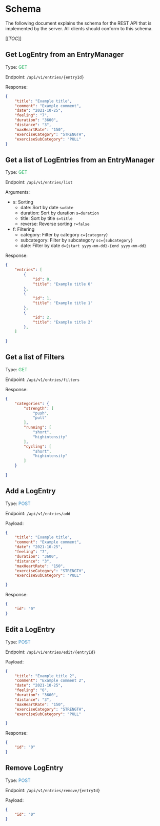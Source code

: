# Schema

The following document explains the schema for the REST API that is implemented by the server. All clients should conform to this schema.

[[_TOC_]]

## Get LogEntry from an EntryManager

Type: <span style="color:#28b463">GET</span>

Endpoint: `/api/v1/entries/{entryId}`

Response: 

```json
{
    "title": "Example title",
    "comment": "Example comment",
    "date": "2021-10-25",
    "feeling": "7",
    "duration": "3600",
    "distance": "3",
    "maxHeartRate": "150",
    "exerciseCategory": "STRENGTH",
    "exerciseSubCategory": "PULL"
}
```

## Get a list of LogEntries from an EntryManager

Type: <span style="color:#28b463">GET</span>

Endpoint: `/api/v1/entries/list`

Arguments:
- s: Sorting
    - date: Sort by date `s=date`
    - duration: Sort by duration `s=duration`
    - title: Sort by title `s=title`
    - reverse: Reverse sorting `r=false`
- f: Filtering
    - category: Filter by category `c={category}`
    - subcategory: Filter by subcategory `sc={subcategory}`
    - date: Filter by date `d={start yyyy-mm-dd}-{end yyyy-mm-dd}`

Response:

```json
{
    "entries": [
        {
            "id": 0,
            "title": "Example title 0"
        },
        {
            "id": 1,
            "title": "Example title 1"
        },
        {
            "id": 2,
            "title": "Example title 2"
        },
    ]
    
}
```
## Get a list of Filters

Type: <span style="color:#28b463">GET</span>

Endpoint: `/api/v1/entries/filters`

Response:

```json
{
    "categories": {
        "strength": [
            "push",
            "pull"
        ],
        "running": [
            "short",
            "highintensity"
        ],
        "cycling": [
            "short",
            "highintensity"
        ]
    }
    
}
```

## Add a LogEntry

Type: <span style="color:#2e86c1">POST</span>

Endpoint: `/api/v1/entries/add`

Payload:

```json
{
    "title": "Example title",
    "comment": "Example comment",
    "date": "2021-10-25",
    "feeling": "7",
    "duration": "3600",
    "distance": "3",
    "maxHeartRate": "150",
    "exerciseCategory": "STRENGTH",
    "exerciseSubCategory": "PULL"

}
```

Response:

```json
{
    "id": "0"
}
```

## Edit a LogEntry

Type: <span style="color:#2e86c1">POST</span>

Endpoint: `/api/v1/entries/edit/{entryId}`

Payload:

```json
{
    "title": "Example title 2",
    "comment": "Example comment 2",
    "date": "2021-10-25",
    "feeling": "6",
    "duration": "3600",
    "distance": "3",
    "maxHeartRate": "150",
    "exerciseCategory": "STRENGTH",
    "exerciseSubCategory": "PULL"

}
```

Response:

```json
{
    "id": "0"
}
```

## Remove LogEntry

Type: <span style="color:#2e86c1">POST</span>

Endpoint: `/api/v1/entries/remove/{entryId}`

Payload:

```json
{
    "id": "0"
}
```


